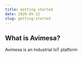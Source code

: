 ```yaml
---
title: Getting started
date: 2020-05-22
slug: getting-started
---
```


## What is Avimesa?

Avimesa is an Industrial IoT platform
